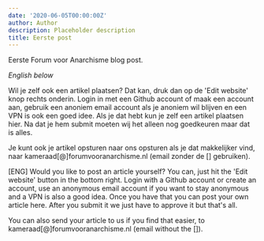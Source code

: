 ```yaml
---
date: '2020-06-05T00:00:00Z'
author: Author
description: Placeholder description
title: Eerste post
---
```

Eerste Forum voor Anarchisme blog post.

*English below*

Wil je zelf ook een artikel plaatsen?
Dat kan, druk dan op de 'Edit website' knop rechts onderin.
Login in met een Github account of maak een account aan, gebruik een anoniem email account als je anoniem wil blijven en een VPN is ook een goed idee. Als je dat hebt kun je zelf een artikel plaatsen hier. Na dat je hem submit moeten wij het alleen nog goedkeuren maar dat is alles.

Je kunt ook je artikel opsturen naar ons opsturen als je dat makkelijker vind, naar kameraad[@]forumvooranarchisme.nl (email zonder de [] gebruiken).

[ENG]
Would you like to post an article yourself?
You can, just hit the 'Edit website' button in the bottom right.
Login with a Github account or create an account, use an anonymous email account if you want to stay anonymous and a VPN is also a good idea. Once you have that you can post your own article here. After you submit it we just have to approve it but that's all.

You can also send your article to us if you find that easier, to kameraad[@]forumvooranarchisme.nl (email without the []).
